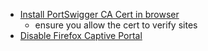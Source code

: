 - [Install PortSwigger CA Cert in browser](https://portswigger.net/burp/documentation/desktop/external-browser-config/certificate/ca-cert-firefox)
    - ensure you allow the cert to verify sites
- [Disable Firefox Captive Portal](https://security.stackexchange.com/questions/187069/burpsuite-just-passthrough-firefox-detect-portal)
